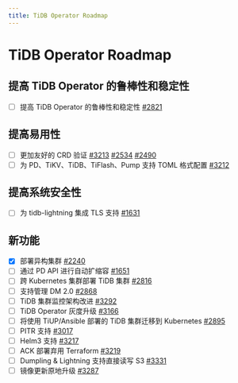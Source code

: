 ```yaml
---
title: TiDB Operator Roadmap
---
```


# TiDB Operator Roadmap

## 提高 TiDB Operator 的鲁棒性和稳定性

- [ ] 提高 TiDB Operator 的鲁棒性和稳定性 [#2821](https://github.com/pingcap/tidb-operator/issues/2821)

## 提高易用性

- [ ] 更加友好的 CRD 验证 [#3213](https://github.com/pingcap/tidb-operator/issues/3213) [#2534](https://github.com/pingcap/tidb-operator/issues/2534) [#2490](https://github.com/pingcap/tidb-operator/issues/2490)
- [ ] 为 PD、TiKV、TiDB、TiFlash、Pump 支持 TOML 格式配置 [#3212](https://github.com/pingcap/tidb-operator/issues/3212)

## 提高系统安全性

- [ ] 为 tidb-lightning 集成 TLS 支持 [#1631](https://github.com/pingcap/tidb-operator/issues/1631)

## 新功能

- [x] 部署异构集群 [#2240](https://github.com/pingcap/tidb-operator/issues/2240)
- [ ] 通过 PD API 进行自动扩缩容 [#1651](https://github.com/pingcap/tidb-operator/issues/1651)
- [ ] 跨 Kubernetes 集群部署 TiDB 集群 [#2816](https://github.com/pingcap/tidb-operator/issues/2816)
- [ ] 支持管理 DM 2.0 [#2868](https://github.com/pingcap/tidb-operator/issues/2868)
- [ ] TiDB 集群监控架构改进 [#3292](https://github.com/pingcap/tidb-operator/issues/3292)
- [ ] TiDB Operator 灰度升级 [#3166](https://github.com/pingcap/tidb-operator/issues/3166)
- [ ] 将使用 TiUP/Ansible 部署的 TiDB 集群迁移到 Kubernetes [#2895](https://github.com/pingcap/tidb-operator/issues/2895)
- [ ] PITR 支持 [#3017](https://github.com/pingcap/tidb-operator/issues/3017)
- [ ] Helm3 支持 [#3217](https://github.com/pingcap/tidb-operator/issues/3217)
- [ ] ACK 部署弃用 Terraform [#3219](https://github.com/pingcap/tidb-operator/issues/3219)
- [ ] Dumpling & Lightning 支持直接读写 S3 [#3331](https://github.com/pingcap/tidb-operator/issues/3331)
- [ ] 镜像更新原地升级 [#3287](https://github.com/pingcap/tidb-operator/issues/3287)
